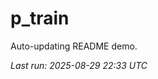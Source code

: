 # p_train

Auto-updating README demo.

<!--START_SECTION:status-->
_Last run: 2025-08-29 22:33 UTC_
<!--END_SECTION:status-->









































































































































































































